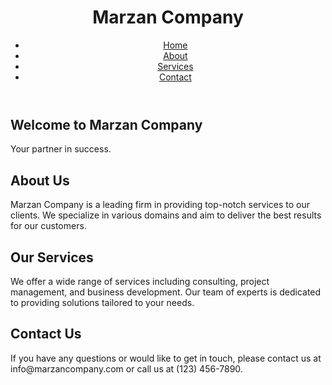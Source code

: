 <!DOCTYPE html>
<html lang="en">
<head>
    <meta charset="UTF-8">
    <meta name="viewport" content="width=device-width, initial-scale=1.0">
    <title>Marzan Company</title>
    <link rel="stylesheet" href="styles.css">
</head>
<body>
    <header>
        <div class="container">
            <h1>Marzan Company</h1>
            <nav>
                <ul>
                    <li><a href="#home">Home</a></li>
                    <li><a href="#about">About</a></li>
                    <li><a href="#services">Services</a></li>
                    <li><a href="#contact">Contact</a></li>
                </ul>
            </nav>
        </div>
    </header>
    <section id="home">
        <div class="container">
            <h2>Welcome to Marzan Company</h2>
            <p>Your partner in success.</p>
        </div>
    </section>
    <section id="about">
        <div class="container">
            <h2>About Us</h2>
            <p>Marzan Company is a leading firm in providing top-notch services to our clients. We specialize in various domains and aim to deliver the best results for our customers.</p>
        </div>
    </section>
    <section id="services">
        <div class="container">
            <h2>Our Services</h2>
            <p>We offer a wide range of services including consulting, project management, and business development. Our team of experts is dedicated to providing solutions tailored to your needs.</p>
        </div>
    </section>
    <section id="contact">
        <div class="container">
            <h2>Contact Us</h2>
            <p>If you have any questions or would like to get in touch, please contact us at info@marzancompany.com or call us at (123) 456-7890.</p>
        </div>
    </section>
</body>
</html>
